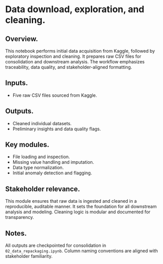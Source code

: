# Data download, exploration, and cleaning.

## Overview.

This notebook performs initial data acquisition from Kaggle, followed by exploratory inspection and cleaning. It prepares raw CSV files for consolidation and downstream analysis. The workflow emphasizes traceability, data quality, and stakeholder-aligned formatting.

## Inputs.

- Five raw CSV files sourced from Kaggle.

## Outputs.

- Cleaned individual datasets.
- Preliminary insights and data quality flags.

## Key modules.

- File loading and inspection.
- Missing value handling and imputation.
- Data type normalization.
- Initial anomaly detection and flagging.

## Stakeholder relevance.

This module ensures that raw data is ingested and cleaned in a reproducible, auditable manner. It sets the foundation for all downstream analysis and modeling. Cleaning logic is modular and documented for transparency.

## Notes.

All outputs are checkpointed for consolidation in `02_data_repackaging.ipynb`. Column naming conventions are aligned with stakeholder familiarity.
